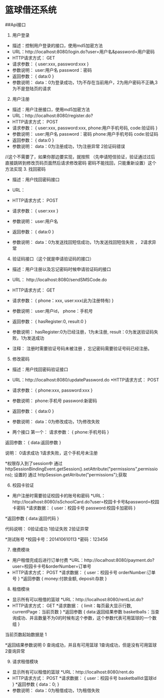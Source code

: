 # 篮球借还系统



##Api接口

1. 用户登录
* 描述：控制用户登录的接口，使用md5加密方法
* URL：http://localhost:8080/login.do?user=用户名&password=用户密码
* HTTP请求方式： GET
* 请求参数：
    {
        user:xxx,
        password:xxx
    }
* 参数说明：
    user:用户名
    password：密码
* 返回参数：
{
    data:0
}
* 参数说明：
    data：0为登录成功，1为不存在当前用户，2为用户密码不正确,3为不是登陆页的请求


2. 用户注册
* 描述：用户注册接口，使用md5加密方法
* URL：http://localhost:8080/register.do?
* HTTP请求方式： POST
* 请求参数：
    {
        user:xxx,
        password:xxx,
        phone:用户手机号码,
        code:验证码
    }
* 参数说明：
    user:用户名
    password：密码
    phone:用户手机号码
    code:验证码
* 返回参数：
{
    data:0
}
* 参数说明：
    data：0为注册成功，1为注册异常 2验证码错误


//这个不需要了，如果你那边要实现，就按照
（先申请短信验证，验证通过过后直接跳转到修改页码页面然后请求修改密码
密码不能找回，只能重新设置）这个方法实现
3. 找回密码
* 描述：用户找回密码接口
* URL：

* HTTP请求方式： POST
* 请求参数：
    {
        user:xxx
    }
* 参数说明：
    user:用户名
* 返回参数：
{
    data:0
}
* 参数说明：
    data：0为发送找回短信成功，1为发送找回短信失败 ， 2请求异常
    
    
    
4. 验证码接口（这个就是申请验证码的接口）

* 描述：用户注册以及忘记密码时候申请验证码的接口
* URL： http://localhost:8080/sendSMSCode.do
* HTTP请求方式： GET
* 请求参数：
    {
        phone：xxx,
        user:xxx(此为注册特有)
    }
* 参数说明：
    user:用户id，
    phone：手机号
    
* 返回参数：
{
    hasRegister:0,
    result:0
}
* 参数说明：
    hasRegister:0为已经注册，1为未注册,
    result：0为发送验证码失败，1为发送成功
* 注释：
    注册时需要验证号码未被注册 ，忘记密码需要验证号码已经注册。
    
5. 修改密码
* 描述：用户找回密码验证接口
* URL：http://localhost:8080/updatePassword.do
*HTTP请求方式： POST
* 请求参数：
    {
        phone:xxx,
        password:xxx
    }
* 参数说明：
    phone:手机号
    password:新密码
* 返回参数：
{
    data:0
}
* 参数说明：
    data：0为修改成功，1为修改失败
    
* 两个接口
第一个：
请求参数：
{
   phone:手机号码
}

返回参数：
{
  data:返回参数
}

说明： 0请求成功 1请求失败，这个手机号未注册
    
    
    
    
*权限存入到了session中 通过  httpSessionBindingEvent.getSession().setAttribute("permissions",permissions); 设置的
通过 httpSession.getAtribute("permissions");获取
    
6. 校园卡验证
* 用户注册时需要验证校园卡的账号和密码
*URL：http://localhost:8080/isSchoolCard.do?user=校园卡卡号&password=校园卡密码
*请求数据：
{
   user：校园卡号
   password:校园卡加密码
}

*返回参数
{
   data:返回代码
}

代码说明： 0验证成功 1验证失败 2验证异常

*测试账号
*校园卡号：201410610113
*密码：123456

7. 缴费模块
* 用户租借完成后进行订单付费
*URL：http://localhost:8080/payment.do?user=校园卡卡号&orderNumber=订单号
* HTTP请求方式： POST
*请求数据：
{
   user：校园卡号
   orderNumber:订单号
}
*返回参数
{
   money:付款金额,
   deposit:存款
}

8. 租借模块
* 显示所有可以租借的篮球
*URL：http://localhost:8080/rentList.do?
* HTTP请求方式： GET
*请求数据：
{
   limit：每页最大显示行数,
   currentPage：当前页数
}
*返回参数
{
   data:返回结果参数
   basketballs：当查询成功、并且数量不为0的时候有这个参数，这个参数代表可用篮球的一个数组
} 

当前页数起始数据是 1

*返回结果参数说明
0 查询成功，并且有可用篮球  1查询成功，但是没有可用篮球 2查询异常

9. 请求租借模块
* 显示所有可以租借的篮球
*URL：http://localhost:8080/rent.do
* HTTP请求方式： POST
*请求数据：
{
    user：校园卡号
    basketballId:篮球id
}
*返回参数
{
   data：0;
}
* 参数说明：
    data：0为租借成功，1为租借失败
    